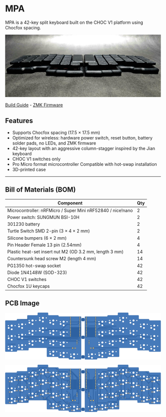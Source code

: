 # MPA

MPA is a 42-key split keyboard built on the CHOC V1 platform using Chocfox spacing.

![Bottom](https://raw.githubusercontent.com/inpudiy/mpa/refs/heads/main/gallery/side.jpg)

[Build Guide](https://github.com/inpudiy/mpa/blob/main/build_guide.md) - [ZMK Firmware](https://github.com/inpudiy/mpa_zmk-config/releases)


## Features

- Supports Chocfox spacing (17.5 × 17.5 mm)  
- Optimized for wireless: hardware power switch, reset button, battery solder pads, no LEDs, and ZMK firmware  
- 42-key layout with an aggressive column-stagger inspired by the Jian keyboard  
- CHOC V1 switches only  
- Pro Micro format microcontroller Compatible with hot-swap installation  
- 3D-printed case  

---

## Bill of Materials (BOM)

| Component                                                    | Qty |
| ------------------------------------------------------------ | --- |
| Microcontroller: nRFMicro / Super Mini nRF52840 / nice!nano  | 2   |
| Power switch: SUNGMUN BSI-10H                                | 2   |
| 301230 battery                                               | 2   |
| Turtle Switch SMD 2-pin (3 × 4 × 2 mm)                        | 2   |
| Silicone bumpers (6 × 2 mm)                                  | 4   |
| Pin Header Female 13 pin (2.54mm)                             | 4   | 
| Plastic heat-set insert nut M2 (OD 3.2 mm, length 3 mm)      | 14  |
| Countersunk head screw M2 (length 4 mm)                      | 14  |
| PG1350 hot-swap socket                                       | 42  |
| Diode 1N4148W (SOD-323)                                      | 42  |
| CHOC V1 switches                                             | 42  |
| Chocfox 1U keycaps                                           | 42  |

## PCB Image

![Bottom](https://raw.githubusercontent.com/inpudiy/mpa/refs/heads/main/gallery/top.png)


![Bottom](https://raw.githubusercontent.com/inpudiy/mpa/refs/heads/main/gallery/bottom.png)